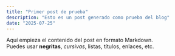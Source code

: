 ```yaml
---
title: "Primer post de prueba"
description: "Esto es un post generado como prueba del blog"
date: "2025-07-25"
---
```


Aquí empieza el contenido del post en formato Markdown.  
Puedes usar **negritas**, _cursivas_, listas, títulos, enlaces, etc.
